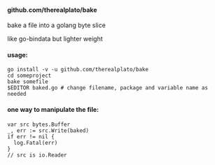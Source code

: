#### github.com/therealplato/bake

bake a file into a golang byte slice

like go-bindata but lighter weight

#### usage:

```
go install -v -u github.com/therealplato/bake
cd someproject
bake somefile
$EDITOR baked.go # change filename, package and variable name as needed
```

#### one way to manipulate the file:

```
var src bytes.Buffer
_, err := src.Write(baked)
if err != nil {
  log.Fatal(err)
}
// src is io.Reader
```
